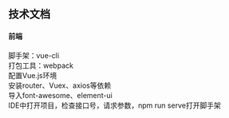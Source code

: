 ## 技术文档

#### 前端

脚手架：vue-cli  
打包工具：webpack  
配置Vue.js环境  
安装router、Vuex、axios等依赖  
导入font-awesome、element-ui  
IDE中打开项目，检查接口号，请求参数，npm run serve打开脚手架  
